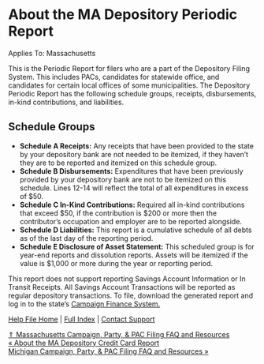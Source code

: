  About the MA Depository Periodic Report
==========

Applies To: Massachusetts

This is the Periodic Report for filers who are a part of the Depository Filing System. This includes PACs, candidates for statewide office, and candidates for certain local offices of some municipalities. The Depository Periodic Report has the following schedule groups, receipts, disbursements, in-kind contributions, and liabilities. 

Schedule Groups
----------

* **Schedule A Receipts:** Any receipts that have been provided to the state by your depository bank are not needed to be itemized, if they haven’t they are to be reported and itemized on this schedule group. 
* **Schedule B Disbursements:** Expenditures that have been previously provided by your depository bank are not to be itemized on this schedule. Lines 12-14 will reflect the total of all expenditures in excess of $50. 
* **Schedule C In-Kind Contributions:** Required all in-kind contributions that exceed $50, if the contribution is $200 or more then the contributor’s occupation and employer are to be reported alongside. 
* **Schedule D Liabilities:** This report is a cumulative schedule of all debts as of the last day of the reporting period. 
* **Schedule E Disclosure of Asset Statement:** This scheduled group is for year-end reports and dissolution reports. Assets will be itemized if the value is $1,000 or more during the year or reporting period. 

This report does not support reporting Savings Account Information or In Transit Receipts. All Savings Account Transactions will be reported as regular depository transactions. To file, download the generated report and log in to the state’s [Campaign Finance System.](https://ocpf.us/) 

[Help File Home](/help/) | [Full Index](/Help-File-Directory/) | [Contact Support](mailto:support@ISPolitical.com)

[⇑ Massachusetts Campaign, Party, & PAC Filing FAQ and Resources](/Massachusetts-Campaign-Party-PAC-Filing-FAQ-and-Resources)  
[« About the MA Depository Credit Card Report](/About-the-MA-Depository-Credit-Card-Report)  
[Michigan Campaign, Party, & PAC Filing FAQ and Resources »](/Michigan-Campaign-Party-PAC-Filing-FAQ-and-Resources)